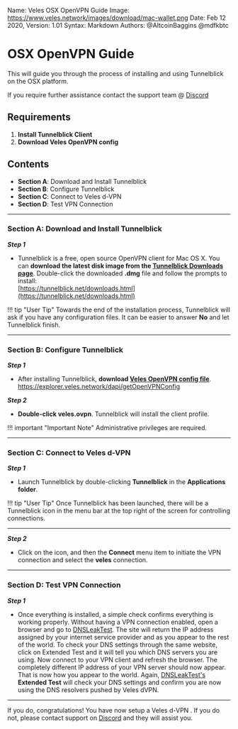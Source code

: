 Name:           Veles OSX OpenVPN Guide
Image:          https://www.veles.network/images/download/mac-wallet.png
Date:           Feb 12 2020,
Version: 		1.01
Syntax:         Markdown
Authors:        @AltcoinBaggins @mdfkbtc

# OSX OpenVPN Guide 
This will guide you through the process of installing and using Tunnelblick on the OSX platform.  

If you require further assistance contact the support team @ [Discord](https://discord.gg/P528fGg)

## Requirements
1) **Install Tunnelblick Client**
2) **Download Veles OpenVPN config**

## Contents
* **Section A**: Download and Install Tunnelblick
* **Section B**: Configure Tunnelblick
* **Section C**: Connect to Veles d-VPN
* **Section D**: Test VPN Connection
***

### Section A: Download and Install Tunnelblick

***Step 1***  

* Tunnelblick is a free, open source OpenVPN client for Mac OS X. You can **download the latest disk image from the [Tunnelblick Downloads page](https://tunnelblick.net/downloads.html)**. Double-click the downloaded **.dmg** file and follow the prompts to install:  
[https://tunnelblick.net/downloads.html](https://tunnelblick.net/downloads.html)  

!!! tip "User Tip"
	Towards the end of the installation process, Tunnelblick will ask if you have any configuration files. It can be easier to answer **No** and let Tunnelblick finish. 

***

### Section B: Configure Tunnelblick

***Step 1***  

* After installing Tunnelblick, **download [Veles OpenVPN config file](https://explorer.veles.network/dapi/getOpenVPNConfig)**.  
https://explorer.veles.network/dapi/getOpenVPNConfig

***Step 2***  

* **Double-click veles.ovpn**. Tunnelblick will install the client profile.
  
!!! important "Important Note"
	Administrative privileges are required.  

***

### Section C: Connect to Veles d-VPN 

***Step 1***  

* Launch Tunnelblick by double-clicking **Tunnelblick** in the **Applications folder**.

!!! tip "User Tip"
	Once Tunnelblick has been launched, there will be a Tunnelblick icon in the menu bar at the top right of the screen for controlling connections.

***

***Step 2***  

* Click on the icon, and then the **Connect** menu item to initiate the VPN connection and select the **veles** connection.  

***

### Section D: Test VPN Connection

***Step 1***  

* Once everything is installed, a simple check confirms everything is working properly. Without having a VPN connection enabled, open a browser and go to [DNSLeakTest](https://www.dnsleaktest.com/).
The site will return the IP address assigned by your internet service provider and as you appear to the rest of the world. To check your DNS settings through the same website, click on Extended Test and it will tell you which DNS servers you are using.
Now connect to your VPN client and refresh the browser. The completely different IP address of your VPN server should now appear. That is now how you appear to the world. Again, [DNSLeakTest's](https://www.dnsleaktest.com/) **Extended Test** will check your DNS settings and confirm you are now using the DNS resolvers pushed by Veles dVPN.

***

If you do, congratulations! You have now setup a Veles d-VPN . If you do not, please contact support on [Discord](https://discord.gg/P528fGg) and they will assist you.  
